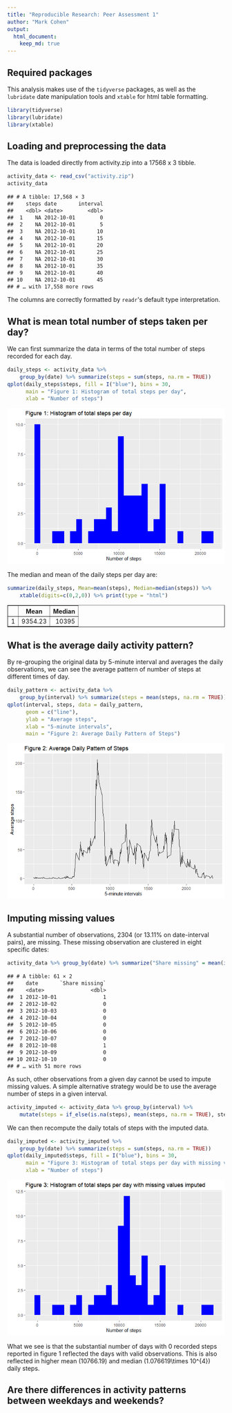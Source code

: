 ```yaml
---
title: "Reproducible Research: Peer Assessment 1"
author: "Mark Cohen"
output: 
  html_document:
    keep_md: true
---
```




## Required packages
This analysis makes use of the `tidyverse` packages, as well as the `lubridate` date manipulation tools and `xtable` for html table formatting.

```r
library(tidyverse)
library(lubridate)
library(xtable)
```


## Loading and preprocessing the data
The data is loaded directly from activity.zip into a 17568 x 3 tibble.

```r
activity_data <- read_csv("activity.zip")
activity_data
```

```
## # A tibble: 17,568 × 3
##    steps date       interval
##    <dbl> <date>        <dbl>
##  1    NA 2012-10-01        0
##  2    NA 2012-10-01        5
##  3    NA 2012-10-01       10
##  4    NA 2012-10-01       15
##  5    NA 2012-10-01       20
##  6    NA 2012-10-01       25
##  7    NA 2012-10-01       30
##  8    NA 2012-10-01       35
##  9    NA 2012-10-01       40
## 10    NA 2012-10-01       45
## # … with 17,558 more rows
```
The columns are correctly formatted by `readr`'s default type interpretation.


## What is mean total number of steps taken per day?
We can first summarize the data in terms of the total number of steps recorded for each day.

```r
daily_steps <- activity_data %>%
    group_by(date) %>% summarize(steps = sum(steps, na.rm = TRUE))
qplot(daily_steps$steps, fill = I("blue"), bins = 30, 
      main = "Figure 1: Histogram of total steps per day", 
      xlab = "Number of steps")
```

![](PA1_template_files/figure-html/unnamed-chunk-2-1.png)<!-- -->

The median and mean of the daily steps per day are:

```r
summarize(daily_steps, Mean=mean(steps), Median=median(steps)) %>% 
    xtable(digits=c(0,2,0)) %>% print(type = "html")
```

<!-- html table generated in R 4.2.1 by xtable 1.8-4 package -->
<!-- Fri Jul 22 12:00:01 2022 -->
<table border=1>
<tr> <th>  </th> <th> Mean </th> <th> Median </th>  </tr>
  <tr> <td align="right"> 1 </td> <td align="right"> 9354.23 </td> <td align="right"> 10395 </td> </tr>
   </table>


## What is the average daily activity pattern?
By re-grouping the original data by 5-minute interval and averages the daily observations, we can see the average pattern of number of steps at different times of day.

```r
daily_pattern <- activity_data %>%
    group_by(interval) %>% summarize(steps = mean(steps, na.rm = TRUE))
qplot(interval, steps, data = daily_pattern, 
      geom = c("line"), 
      ylab = "Average steps", 
      xlab = "5-minute intervals", 
      main = "Figure 2: Average Daily Pattern of Steps")
```

![](PA1_template_files/figure-html/unnamed-chunk-3-1.png)<!-- -->



## Imputing missing values
A substantial number of observations, 2304 (or 13.11% on date-interval pairs), are missing. These missing observation are clustered in eight specific dates:

```r
activity_data %>% group_by(date) %>% summarize("Share missing" = mean(is.na(steps))) %>% filter("Share missing" > 0)
```

```
## # A tibble: 61 × 2
##    date       `Share missing`
##    <date>               <dbl>
##  1 2012-10-01               1
##  2 2012-10-02               0
##  3 2012-10-03               0
##  4 2012-10-04               0
##  5 2012-10-05               0
##  6 2012-10-06               0
##  7 2012-10-07               0
##  8 2012-10-08               1
##  9 2012-10-09               0
## 10 2012-10-10               0
## # … with 51 more rows
```

As such, other observations from a given day cannot be used to impute missing values. A simple alternative strategy would be to use the average number of steps in a given interval.

```r
activity_imputed <- activity_data %>% group_by(interval) %>% 
    mutate(steps = if_else(is.na(steps), mean(steps, na.rm = TRUE), steps))
```

We can then recompute the daily totals of steps with the imputed data.

```r
daily_imputed <- activity_imputed %>%
    group_by(date) %>% summarize(steps = sum(steps, na.rm = TRUE))
qplot(daily_imputed$steps, fill = I("blue"), bins = 30, 
      main = "Figure 3: Histogram of total steps per day with missing values imputed",
      xlab = "Number of steps")
```

![](PA1_template_files/figure-html/unnamed-chunk-6-1.png)<!-- -->

What we see is that the substantial number of days with 0 recorded steps reported in figure 1 reflected the days with valid observations. This is also reflected in higher mean (10766.19) and median (1.076619\times 10^{4}) daily steps.



## Are there differences in activity patterns between weekdays and weekends?
